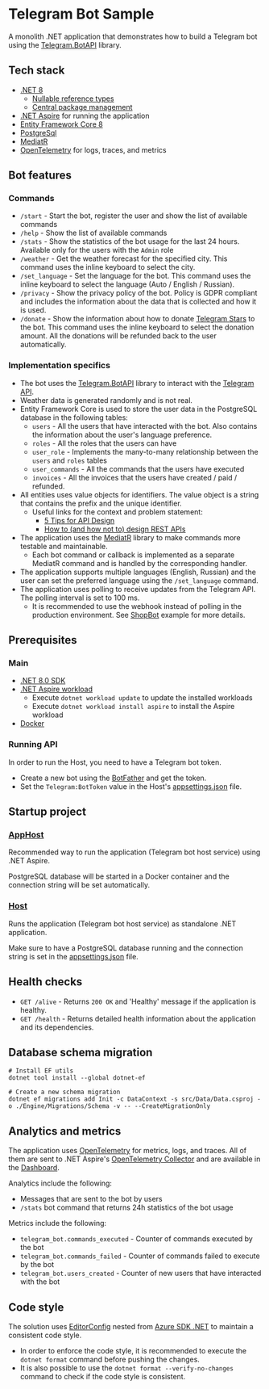 # Telegram Bot Sample
A monolith .NET application that demonstrates how to build a Telegram bot using the [Telegram.BotAPI](https://github.com/Eptagone/Telegram.BotAPI) library.

## Tech stack
- [.NET 8](https://dotnet.microsoft.com/en-us/download/dotnet/8.0)
    - [Nullable reference types](https://learn.microsoft.com/en-us/dotnet/csharp/nullable-references)
    - [Central package management](https://learn.microsoft.com/en-us/nuget/consume-packages/central-package-management)
- [.NET Aspire](https://learn.microsoft.com/en-us/dotnet/aspire/get-started/aspire-overview) for running the application
- [Entity Framework Core 8](https://learn.microsoft.com/en-us/ef/core/what-is-new/ef-core-8.0/whatsnew)
- [PostgreSql](https://www.postgresql.org)
- [MediatR](https://github.com/jbogard/MediatR)
- [OpenTelemetry](https://opentelemetry.io) for logs, traces, and metrics

## Bot features
### Commands
- `/start` - Start the bot, register the user and show the list of available commands
- `/help` - Show the list of available commands
- `/stats` - Show the statistics of the bot usage for the last 24 hours. Available only for the users with the `Admin` role
- `/weather` - Get the weather forecast for the specified city. This command uses the inline keyboard to select the city.
- `/set_language` - Set the language for the bot. This command uses the inline keyboard to select the language (Auto / English / Russian).
- `/privacy` - Show the privacy policy of the bot. Policy is GDPR compliant and includes the information about the data that is collected and how it is used.
- `/donate` - Show the information about how to donate [Telegram Stars](https://telegram.org/blog/telegram-stars) to the bot. This command uses the inline keyboard to select the donation amount.
All the donations will be refunded back to the user automatically.

### Implementation specifics
- The bot uses the [Telegram.BotAPI](https://github.com/Eptagone/Telegram.BotAPI) library to interact with the [Telegram API](https://core.telegram.org/bots/api).
- Weather data is generated randomly and is not real.
- Entity Framework Core is used to store the user data in the PostgreSQL database in the following tables:
    - `users` - All the users that have interacted with the bot. Also contains the information about the user's language preference.
    -  `roles` - All the roles that the users can have
    - `user_role` - Implements the many-to-many relationship between the `users` and `roles` tables
    - `user_commands` - All the commands that the users have executed
    - `invoices` - All the invoices that the users have created / paid / refunded.
- All entities uses value objects for identifiers. The value object is a string that contains the prefix and the unique identifier.
  - Useful links for the context and problem statement:
    - [5 Tips for API Design](https://codeopinion.com/want-to-build-a-good-api-here-are-5-tips-for-api-design/)
    - [How to (and how not to) design REST APIs](https://github.com/stickfigure/blog/wiki/How-to-(and-how-not-to)-design-REST-APIs?ref=vladimir-ivanov-dev-blog#rule-6-do-use-strings-for-all-identifiers)
- The application uses the [MediatR](https://github.com/jbogard/MediatR) library to make commands more testable and maintainable.
  - Each bot command or callback is implemented as a separate MediatR command and is handled by the corresponding handler.
- The application supports multiple languages (English, Russian) and the user can set the preferred language using the `/set_language` command.
- The application uses polling to receive updates from the Telegram API. The polling interval is set to 100 ms.
  - It is recommended to use the webhook instead of polling in the production environment. See [ShopBot](https://github.com/Eptagone/ShopBot) example for more details.

## Prerequisites

### Main
- [.NET 8.0 SDK](https://dotnet.microsoft.com/download/dotnet/8.0)
- [.NET Aspire workload](https://learn.microsoft.com/en-us/dotnet/aspire/get-started/aspire-overview)
    - Execute `dotnet workload update` to update the installed workloads
    - Execute `dotnet workload install aspire` to install the Aspire workload
- [Docker](https://www.docker.com/get-started)

### Running API
In order to run the Host, you need to have a Telegram bot token.
- Create a new bot using the [BotFather](https://core.telegram.org/bots#6-botfather) and get the token.
- Set the `Telegram:BotToken` value in the Host's [appsettings.json](src/Host/appsettings.json) file.

## Startup project

### [AppHost](src/AppHost/)
Recommended way to run the application (Telegram bot host service) using .NET Aspire.

PostgreSQL database will be started in a Docker container and the connection string will be set automatically.

### [Host](src/Host/)
Runs the application (Telegram bot host service) as standalone .NET application.

Make sure to have a PostgreSQL database running and the connection string is set in the [appsettings.json](src/Host/appsettings.json) file.

## Health checks
- `GET /alive` - Returns `200 OK` and 'Healthy' message if the application is healthy.
- `GET /health` - Returns detailed health information about the application and its dependencies.

## Database schema migration

```shell
# Install EF utils
dotnet tool install --global dotnet-ef

# Create a new schema migration
dotnet ef migrations add Init -c DataContext -s src/Data/Data.csproj -o ./Engine/Migrations/Schema -v -- --CreateMigrationOnly
```

## Analytics and metrics
The application uses [OpenTelemetry](https://opentelemetry.io) for metrics, logs, and traces.
All of them are sent to .NET Aspire's [OpenTelemetry Collector](https://learn.microsoft.com/en-us/dotnet/aspire/fundamentals/telemetry)
and are available in the [Dashboard](https://learn.microsoft.com/en-us/dotnet/aspire/fundamentals/dashboard/overview?tabs=bash).

Analytics include the following:
- Messages that are sent to the bot by users
- `/stats` bot command that returns 24h statistics of the bot usage

Metrics include the following:
- `telegram_bot.commands_executed` - Counter of commands executed by the bot
- `telegram_bot.commands_failed` - Counter of commands failed to execute by the bot
- `telegram_bot.users_created` - Counter of new users that have interacted with the bot

## Code style
The solution uses [EditorConfig](.editorconfig) nested from [Azure SDK .NET](https://github.com/Azure/azure-sdk-for-net/blob/main/.editorconfig) to maintain a consistent code style.

- In order to enforce the code style, it is recommended to execute the `dotnet format` command before pushing the changes.
- It is also possible to use the `dotnet format --verify-no-changes` command to check if the code style is consistent.
